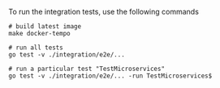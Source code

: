 To run the integration tests, use the following commands

```
# build latest image
make docker-tempo

# run all tests
go test -v ./integration/e2e/...

# run a particular test "TestMicroservices"
go test -v ./integration/e2e/... -run TestMicroservices$
```